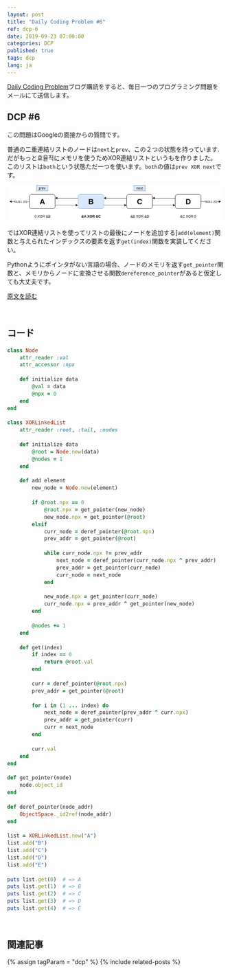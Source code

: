 ```yaml
---
layout: post
title: "Daily Coding Problem #6"
ref: dcp-6
date: 2019-09-23 07:00:00
categories: DCP
published: true
tags: dcp
lang: ja
---
```


[Daily Coding Problem](https://www.dailycodingproblem.com)ブログ購読をすると、毎日一つのプログラミング問題をメールにて送信します。

## **DCP #6**

この問題はGoogleの面接からの質問です。

普通の二重連結リストのノードは`next`と`prev`、この２つの状態を持っています. だがもっと효율적にメモリを使うためXOR連結リストというもを作りました。
このリストは`both`という状態ただ一つを使います。`both`の値は`prev XOR next`です。

![XOR list visual](/assets/images/dcp/problem6/xor.png)

ではXOR連結リストを使ってリストの最後にノードを追加する]`add(element)`関数と与えられたインデックスの要素を返す`get(index)`関数を実装してください。

Pythonようにポインタがない言語の場合、ノードのメモリを返す`get_pointer`関数と、メモリからノードに変換させる関数`dereference_pointer`があると仮定しても大丈夫です。


[原文を読む](en-dcp-6.html#dcp6)

<br>

## **コード**

```rb
class Node
    attr_reader :val
    attr_accessor :npx

    def initialize data
        @val = data
        @npx = 0
    end
end

class XORLinkedList
    attr_reader :root, :tail, :nodes

    def initialize data
        @root = Node.new(data)
        @nodes = 1
    end

    def add element
        new_node = Node.new(element)

        if @root.npx == 0
            @root.npx = get_pointer(new_node)
            new_node.npx = get_pointer(@root)
        elsif
            curr_node = deref_pointer(@root.npx)
            prev_addr = get_pointer(@root)
            
            while curr_node.npx != prev_addr
                next_node = deref_pointer(curr_node.npx ^ prev_addr)
                prev_addr = get_pointer(curr_node)
                curr_node = next_node
            end

            new_node.npx = get_pointer(curr_node)
            curr_node.npx = prev_addr ^ get_pointer(new_node)
        end

        @nodes += 1
    end

    def get(index)
        if index == 0
            return @root.val
        end

        curr = deref_pointer(@root.npx)
        prev_addr = get_pointer(@root)

        for i in (1 ... index) do
            next_node = deref_pointer(prev_addr ^ curr.npx)   
            prev_addr = get_pointer(curr)
            curr = next_node
        end

        curr.val
    end
end

def get_pointer(node)
    node.object_id
end

def deref_pointer(node_addr)
    ObjectSpace._id2ref(node_addr)
end

list = XORLinkedList.new("A")
list.add("B")
list.add("C")
list.add("D")
list.add("E")

puts list.get(0)  # => A
puts list.get(1)  # => B
puts list.get(2)  # => C
puts list.get(3)  # => D
puts list.get(4)  # => E
```
<br>

## **関連記事**
{% assign tagParam = "dcp" %}
{% include related-posts %}